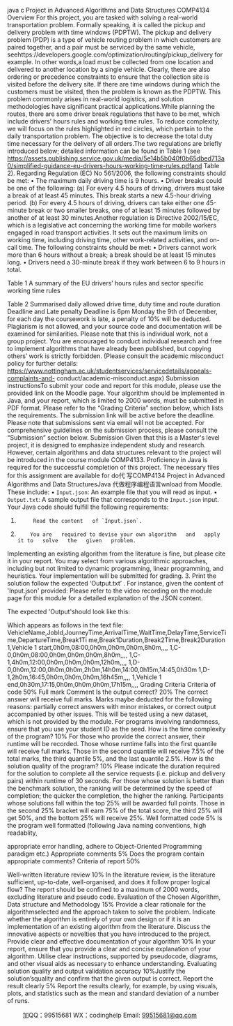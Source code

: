 java c
Project in Advanced Algorithms and   Data Structures
COMP4134
Overview
For this   project, you are tasked with solving a   real-world   transportation   problem.   Formally   speaking,   it   is   called the   pickup and delivery   problem with time windows   (PDPTW). The   pickup   and   delivery   problem (PDP)   is a type of vehicle   routing   problem   in which customers   are   paired together,   and   a   pair   must   be   serviced   by   the   same   vehicle, seehttps://developers.google.com/optimization/routing/pickup_delivery   for example.   In other words,a   load   must   be collected from one   location   and   delivered to   another   location   by a single vehicle. Clearly, there are   also   ordering   or   precedence   constraints   to   ensure that   the   collection site   is visited   before the delivery site.   If there are   time   windows   during   which   the   customers must   be visited, then the   problem   is   known as the   PDPTW. This   problem commonly   arises   in   real-world logistics, and solution   methodologies   have significant   practical applications.While   planning   the   routes,   there   are   some   driver   break   regulations   that   have   to   be   met,   which   include   drivers'   hours   rules   and working time   rules. To   reduce   complexity, we   will focus   on   the   rules   highlighted   in   red   circles,   which   pertain   to   the   daily   transportation   problem.   The   objective   is   to   decrease   the   total   duty time   necessary for the delivery of   all   orders.The   two regulations   are briefly introduced below;   detailed information   can be   found in   Table 1 (see
https://assets.publishing.service.gov.uk/media/5e14b5b040f0b65dbed713a0/simplified-guidance-eu-drivers-hours-working-time-rules.pdfand Table 2).   Regarding   Regulation (EC)   No 561/2006, the following   constraints should   be   met:
•          The   maximum daily   driving time   is   9   hours.
•          Driver   breaks could   be   one   of   the   following:   (a)   For   every   4.5   hours   of   driving,   drivers   must   take   a   break   of   at   least   45   minutes.   This   break   starts   a   new   4.5-hour   driving   period.   (b)   For   every   4.5   hours   of   driving,   drivers   can   take   either   one   45-minute   break   or   two   smaller   breaks,   one   of   at   least   15   minutes followed   by another of at   least   30   minutes.Another   regulation   is   Directive   2002/15/EC,   which   is   a   legislative   act   concerning   the   working   time   for   mobile   workers   engaged   in   road   transport   activities.   It   sets   out   the   maximum   limits   on   working   time,   including driving time, other work-related activities, and on-call time. The following constraints   should   be   met:
•          Drivers   cannot   work   more   than   6   hours   without   a   break;   a   break   should   be   at    least    15   minutes   long.
•          Drivers   need   a   30-minute   break   if they work   between   6   to   9   hours   in   total.
   
Table 1 A summary of   the EU drivers’ hours rules and sector specific working time rules
   
Table 2 Summarised daily allowed drive time, duty time   and route duration
Deadline   and   Late   penalty
Deadline   is 6pm   Monday the 9th of   December, for   each   day   the   coursework   is   late,   a   penalty   of   10%   will   be   deducted.
Plagiarism   is   not allowed, and your source code   and   documentation   will   be   examined   for   similarities.
Please   note that this   is   individual work,   not a group   project. You   are   encouraged to   conduct   individual research and free to   implement algorithms that   have already   been   published,   but   copying   others’   work   is strictly forbidden.   (Please consult the academic   misconduct   policy for further   details:
https://www.nottingham.ac.uk/studentservices/servicedetails/appeals-complaints-and-   conduct/academic-misconduct.aspx)
Submission   instructionsTo   submit your   code   and   report for this   module,   please   use the   provided   link   on   the   Moodle   page.   Your      algorithm   should   be   implemented   in   Java,   and   your   report,   which   is    limited   to   2000   words,   must   be      submitted in PDF format. Please refer   to the   “Grading Criteria” section below, which lists the requirements.   The submission link will be active before the deadline.   Please   note that submissions sent via   email will   not      be   accepted.   For   comprehensive   guidelines   on the   submission   process,   please   consult the “Submission”   section   below.
Submission
Given that this   is a   Master's   level   project,   it   is designed to   emphasize   independent study   and   research.         However, certain algorithms and data   structures   relevant to   the   project   will   be   introduced   in   the   course   module COMP4133.   Proficiency   in Java   is   required for the successful completion of this   project.
The   necessary files for this assignment are available for   do代 写COMP4134 Project in Advanced Algorithms and Data StructuresJava
代做程序编程语言wnload from   Moodle. These   include:
•          `Input.json`: An example file that you   will   read   as   input.
•          `Output.txt`: A sample output file that   corresponds   to   the `Input.json`   input.
Your Java code should fulfill the following   requirements:
1.          Read the content   of `Input.json`.
2.         You are   required to devise your own algorithm   and   apply   it to   solve   the   given   problem.
Implementing an existing algorithm from the   literature   is fine,   but   please   cite   it   in your   report.   You   may select from various algorithmic approaches,   including   but   not   limited to   dynamic
programming,   linear   programming, and   heuristics. Your   implementation will   be submitted for   grading.
3.          Print the solution follow the   expected   ‘Output.txt’   .
For   instance, given the content of 'Input.json'   provided:
Please   refer to the video   recording on the   module   page for this   module for a detailed   explanation   of   the JSON content.
   
The   expected   'Output'should   look   like   this:
   
Which appears as follows   in the   text   file:
VehicleName,JobId,JourneyTime,ArrivalTime,WaitTime,DelayTime,ServiceTime,DepartureTime,Break1Ti   me,Break1Duration,Break2Time,Break2Duration
1,Vehicle   1 start,0h0m,08:00,0h0m,0h0m,0h0m,8h0m,,,,   1,C-0,0h0m,08:00,0h0m,0h0m,0h0m,8h0m,,,,
1,C-1,4h0m,12:00,0h0m,0h0m,0h0m,12h0m,,,,
1,D-0,0h0m,12:00,0h0m,0h0m,2h0m,14h0m,14:00,0h15m,14:45,0h30m   1,D-1,2h0m,16:45,0h0m,0h0m,0h0m,16h45m,,,,
1,Vehicle   1 end,0h30m,17:15,0h0m,0h0m,0h0m,17h15m,,,,
Grading   Criteria
Criteria of code   50%
Full   mark
Comment
Is the output   correct?
20%
The correct answer   will   receive full   marks.   Marks   maybe deducted for
the following   reasons:   partially
correct answers with   minor
mistakes, or correct   output
accompanied   by other   issues. This      will   be tested   using a   new   dataset,   which   is   not   provided   by the
module.   For   programs   involving            randomness, ensure that you   use   your student   ID   as the   seed.
How   is the time complexity of the   program?
10%
For those who   provide the correct   answer, their   runtime   will   be
recorded. Those   whose   runtime
falls   into the first quantile   will
receive full   marks. Those   in the
second quantile will   receive   7.5% of   the total   marks, the third quantile            5%, and the   last   quantile   2.5%.
How   is the solution quality of the   program?
10%
Please   indicate the duration
required for the solution to
complete all the service   requests   (i.e.   pickup and delivery   pairs)
within   runtime   of   30 seconds.   For       those whose solution   is   better than   the   benchmark solution, the
ranking will   be determined   by the   speed of completion; the   quicker      the completion, the   higher the
ranking.   Participants whose
solutions fall within the   top 25%
will   be awarded full   points. Those            in the second 25%   bracket   will   earn   75% of the total score,   the   third
25% will get 50%,   and   the   bottom   25% will   receive   25%.
Well formatted code
5%
Is the   program well formatted   (following Java   naming
conventions,   high   readablity,
   
   
appropriate error   handling, adhere   to Object-Oriented   Programming            paradigm   etc.)
Appropriate comments
5%
Does the   program contain   appropriate comments?
Criteria of   report 50%
   
   
Well-written   literature   review
10%
In the   literature   review,   is the
literature sufficient,   up-to-date,
well-organised, and does   it follow   proper   logical flow? The   report
should   be confined to   a   maximum         of 2000 words, excluding   literature   and   pseudo code.
Evaluation of the Chosen Algorithm,   Data structure   and   Methodology
15%
Provide a clear   rationale   for   the   algorithmselected and the
approach taken to solve the   problem.
Indicate whether the algorithm   is            entirely of your own   design   or   if   it         is an   implementation of   an   existing   algorithm from the   literature.
Discuss the   innovative aspects or            novelties that you   have   introduced   to the   project.
Provide clear and effective documentation   of your   algorithm
10%
In your   report, ensure that you   provide a   clear   and concise
explanation of your algorithm.
Utilise clear   instructions, supported   by   pseudocode, diagrams, and
other visual aids as   necessary   to   enhance   understanding.
Evaluating solution quality and   output validation   accuracy
10%Justify   the   solution’squality   and   confirm that the given   output   is      correct.
Report the   result clearly
5%
Report the   results clearly, for
example,   by   using visuals,   plots,
and statistics such   as the   mean   and   standard deviation of   a   number   of         runs.
   

         
加QQ：99515681  WX：codinghelp  Email: 99515681@qq.com

